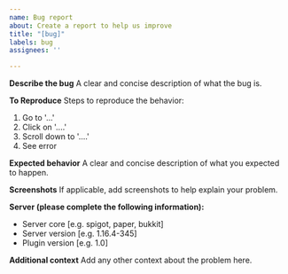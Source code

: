 ```yaml
---
name: Bug report
about: Create a report to help us improve
title: "[bug]"
labels: bug
assignees: ''

---
```


**Describe the bug**
A clear and concise description of what the bug is.

**To Reproduce**
Steps to reproduce the behavior:
1. Go to '...'
2. Click on '....'
3. Scroll down to '....'
4. See error

**Expected behavior**
A clear and concise description of what you expected to happen.

**Screenshots**
If applicable, add screenshots to help explain your problem.

**Server (please complete the following information):**
 - Server core [e.g. spigot, paper, bukkit]
 - Server version [e.g. 1.16.4-345]
 - Plugin version [e.g. 1.0]

**Additional context**
Add any other context about the problem here.
